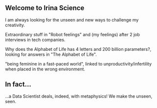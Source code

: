 ## Welcome to Irina Science

I am always looking for the unseen and new ways to challenge my creativity.

Extraordinary stuff in "Robot feelings" and (my feelings) after 2 job interviews in tech companies.

Why does the Alphabet of Life has 4 letters and 200 billion parameters?, looking for answers in "The Alphabet of Life".

"being feminine in a fast-paced world", linked to unproductivity/infertility when placed in the wrong environment.

## In fact...
...a Data Scientist deals, indeed, with metaphysics! We make the unseen, seen.
